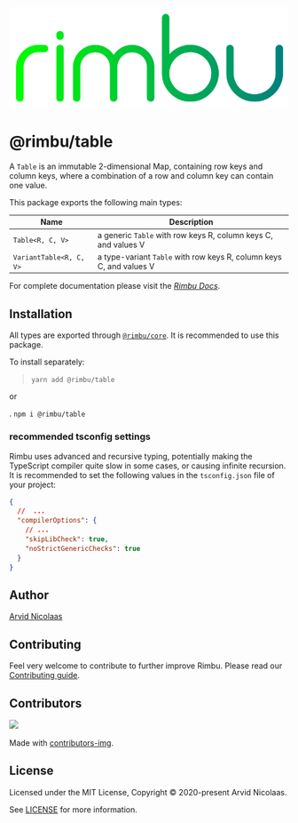 <p align="center">
    <img src="../../assets/rimbu_logo.svg" />
</p>

# @rimbu/table

A `Table` is an immutable 2-dimensional Map, containing row keys and column keys, where a combination of a row and column key can contain one value.

This package exports the following main types:

| Name                    | Description                                                         |
| ----------------------- | ------------------------------------------------------------------- |
| `Table<R, C, V>`        | a generic `Table` with row keys R, column keys C, and values V      |
| `VariantTable<R, C, V>` | a type-variant `Table` with row keys R, column keys C, and values V |

For complete documentation please visit the _[Rimbu Docs](http://rimbu.org)_.

## Installation

All types are exported through [`@rimbu/core`](../core). It is recommended to use this package.

To install separately:

> `yarn add @rimbu/table`

or

. `npm i @rimbu/table`

### recommended tsconfig settings

Rimbu uses advanced and recursive typing, potentially making the TypeScript compiler quite slow in some cases, or causing infinite recursion. It is recommended to set the following values in the `tsconfig.json` file of your project:

```json
{
  //  ...
  "compilerOptions": {
    // ...
    "skipLibCheck": true,
    "noStrictGenericChecks": true
  }
}
```

## Author

[Arvid Nicolaas](https://github.com/vitoke)

## Contributing

Feel very welcome to contribute to further improve Rimbu. Please read our [Contributing guide](../../CONTRIBUTING.md).

## Contributors

<img src = "https://contrib.rocks/image?repo=vitoke/iternal"/>

Made with [contributors-img](https://contrib.rocks).

## License

Licensed under the MIT License, Copyright © 2020-present Arvid Nicolaas.

See [LICENSE](./LICENSE) for more information.
